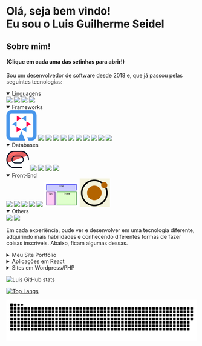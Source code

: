 <h1>
  Olá, seja bem vindo!<br/>
  Eu sou o Luis Guilherme Seidel
</h1>

<div>
  <h2>Sobre mim!</h2>
  <h4>(Clique em cada uma das setinhas para abrir!)</h4>

  <p>
    Sou um desenvolvedor de software desde 2018 e, que já passou pelas seguintes tecnologias:     
  </p>
    <details open>
      <summary>
         Linguagens
      </summary>
      <tr>
        <td><img src="https://cdn.jsdelivr.net/gh/devicons/devicon/icons/java/java-original-wordmark.svg" width="60px" /></td>
        <td><img src="https://cdn.jsdelivr.net/gh/devicons/devicon/icons/php/php-plain.svg" width="60px" /></td>
        <td><img src="https://cdn.jsdelivr.net/gh/devicons/devicon/icons/javascript/javascript-original.svg" width="60px" /></td>
        <td><img src="https://cdn.jsdelivr.net/gh/devicons/devicon/icons/bash/bash-original.svg" width="60px" /></td>
      </tr>
    </details>
    <details open>
      <summary>
         Frameworks
      </summary>
      <tr>
        <td> <img src="./assets/icons/quarkus.png" width="80px"></td>
        <td> <img src="https://design.jboss.org/hibernate/logo/final/hibernate_logo_whitebkg_stacked.svg" width="60px"></td>
        <td> <img src="https://cdn.jsdelivr.net/gh/devicons/devicon/icons/spring/spring-original-wordmark.svg" width="60px" /></td>
        <td> <img src="https://cdn.jsdelivr.net/gh/devicons/devicon/icons/apache/apache-original-wordmark.svg" width="60px" /></td>
        <td> <img src="https://cdn.jsdelivr.net/gh/devicons/devicon/icons/react/react-original-wordmark.svg" width="60px" /></td>
        <td> <img src="https://cdn.jsdelivr.net/gh/devicons/devicon/icons/magento/magento-original.svg" width="60px" /></td>
        <td> <img src="https://cdn.jsdelivr.net/gh/devicons/devicon/icons/typescript/typescript-original.svg" width="60px" /></td>
        <td> <img src="https://cdn.jsdelivr.net/gh/devicons/devicon/icons/nodejs/nodejs-original.svg" width="60px" /></td>
        <td> <img src="https://cdn.jsdelivr.net/gh/devicons/devicon/icons/express/express-original.svg" width="60px" /> </td>
        <td> <img src="https://cdn.jsdelivr.net/gh/devicons/devicon/icons/nextjs/nextjs-line.svg" width="60px" /> </td>
        <td> <img src="https://cdn.jsdelivr.net/gh/devicons/devicon/icons/angularjs/angularjs-original.svg" width="60px" /> </td>
      </tr>
    </details>
     <details open>
      <summary>
         Databases
      </summary>
      <tr>
        <td> <img src="./assets/icons/oracle.png" width="60px" /></td>
        <td> <img src="https://cdn.jsdelivr.net/gh/devicons/devicon/icons/postgresql/postgresql-original-wordmark.svg" width="60px" /></td>
        <td> <img src="https://cdn.jsdelivr.net/gh/devicons/devicon/icons/microsoftsqlserver/microsoftsqlserver-plain.svg" width="60px" /></td>
        <td> <img src="https://cdn.jsdelivr.net/gh/devicons/devicon/icons/mysql/mysql-original-wordmark.svg"  width="60px"  /></td>
        <td> <img src="https://cdn.jsdelivr.net/gh/devicons/devicon/icons/sqlite/sqlite-original.svg" width="60px" /></td>
      </tr>
    </details>
    <details open>
      <summary>
        Front-End
      </summary>
      <tr>
        <td><img src="https://cdn.jsdelivr.net/gh/devicons/devicon/icons/html5/html5-plain-wordmark.svg" width="60px" /></td>
        <td><img src="https://cdn.jsdelivr.net/gh/devicons/devicon/icons/css3/css3-plain-wordmark.svg" width="60px" /></td>
        <td><img src="https://cdn.jsdelivr.net/gh/devicons/devicon/icons/sass/sass-original.svg" width="60px" /></td>
        <td> <img src="https://cdn.jsdelivr.net/gh/devicons/devicon/icons/bootstrap/bootstrap-original.svg" width="60px" /> </td>
        <td><img src="https://styled-components.com/logo.png" width="60px" /></td>
        <td><img src="./assets/icons/grid-template.png" width="90px" /></td>
        <td><img src="./assets/icons/atomic-design.png" width="80px" /></td>
      </tr>
    </details>
    <details open>
      <summary>
        Others
      </summary>
      <tr>
        <td><img src="https://cdn.jsdelivr.net/gh/devicons/devicon/icons/docker/docker-original-wordmark.svg" width="60px" /></td>
        <td><img src="https://cdn.jsdelivr.net/gh/devicons/devicon/icons/photoshop/photoshop-plain.svg" width="60px" /></td>
      </tr>
    </details>

  <p>
    Em cada experiência, pude ver e desenvolver em uma tecnologia diferente, adquirindo mais habilidades e conhecendo diferentes formas de fazer coisas inscríveis. Abaixo, ficam algumas dessas.
  </p>
</div>

<div>

<details>
    <summary>Meu Site Portfólio</summary>
    <br/>
    <div>
        <a href="https://luisseidel.netlify.app/" target="_blank">
          <img src="./assets/img/meusite.png">
        </a>
    </div>
</details>

<details>
    <summary>Aplicações em React</summary>
    <br/>
    <div>
        <a href="https://letmeask-c5ecc.web.app/" target="_blank">
          <img src="./assets/img/letmeask.png">
        </a>
    </div>
    <br/>
    <div>
        <a href="https://orkut-clone-mu.vercel.app/" target="_blank">
          <img src="./assets/img/orkut.png">
        </a>
    </div>
</details>


<details>
    <summary>Sites em Wordpress/PHP</summary>
    <br/>
    <div>
        <a href="https://mecanicagenesis.com.br/" target="_blank">
          <img src="./assets/img/mecgenesis.png">
        </a>
    </div>
    <br/>
    <div>
        <a href="https://pasqualottopneus.com.br/" target="_blank">
          <img src="./assets/img/pasqualottopneus.png">
        </a>
    </div>
    <br/>
    <div>
        <a href="https://piraipneus.com.br/" target="_blank">
          <img src="./assets/img/piraipneus.png">
        </a>
    </div>
</details>

</div>

![Luis GitHub stats](https://github-readme-stats-kohl-ten-14.vercel.app/api?username=luisseidel&show_icons=true&theme=radical)

[![Top Langs](https://github-readme-stats-kohl-ten-14.vercel.app/api/top-langs/?username=luisseidel)](https://github.com/luisseidel/github-readme-stats)

![GitHub Snake dark](https://github.com/luisseidel/luisseidel/blob/output/github-contribution-grid-snake-dark.svg)

</div>
